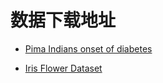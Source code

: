 
# 数据下载地址
* [Pima Indians onset of diabetes](https://www.kaggle.com/uciml/pima-indians-diabetes-database/downloads/pima-indians-diabetes-database.zip/1)

* [Iris Flower Dataset](https://www.kaggle.com/arshid/iris-flower-dataset/downloads/iris-flower-dataset.zip/1)